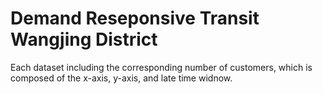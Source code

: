 # Demand Reseponsive Transit Wangjing District
Each dataset including the corresponding number of customers, which is composed of the x-axis, y-axis, and late time widnow.
